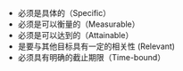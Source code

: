 - 必须是具体的（Specific）
- 必须是可以衡量的（Measurable）
- 必须是可以达到的（Attainable）
- 是要与其他目标具有一定的相关性 (Relevant)
- 必须具有明确的截止期限（Time-bound）